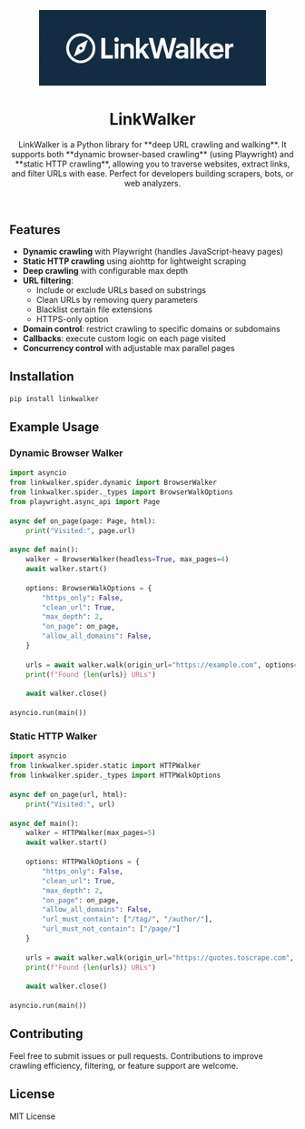 <p align="center">
  <img src="assets/banner.png" width="400" alt="LinkWalker">
</p>

<h1 align="center">
  <strong>LinkWalker</strong>
</h1>

<p align="center">LinkWalker is a Python library for **deep URL crawling and walking**. It supports both **dynamic browser-based crawling** (using Playwright) and **static HTTP crawling**, allowing you to traverse websites, extract links, and filter URLs with ease. Perfect for developers building scrapers, bots, or web analyzers.</p>

<br>

## Features

- **Dynamic crawling** with Playwright (handles JavaScript-heavy pages)
- **Static HTTP crawling** using aiohttp for lightweight scraping
- **Deep crawling** with configurable max depth
- **URL filtering**:
  - Include or exclude URLs based on substrings
  - Clean URLs by removing query parameters
  - Blacklist certain file extensions
  - HTTPS-only option
- **Domain control**: restrict crawling to specific domains or subdomains
- **Callbacks**: execute custom logic on each page visited
- **Concurrency control** with adjustable max parallel pages

## Installation

```bash
pip install linkwalker
```

## Example Usage

### Dynamic Browser Walker

```python
import asyncio
from linkwalker.spider.dynamic import BrowserWalker
from linkwalker.spider._types import BrowserWalkOptions
from playwright.async_api import Page

async def on_page(page: Page, html):
    print("Visited:", page.url)

async def main():
    walker = BrowserWalker(headless=True, max_pages=4)
    await walker.start()

    options: BrowserWalkOptions = {
        "https_only": False,
        "clean_url": True,
        "max_depth": 2,
        "on_page": on_page,
        "allow_all_domains": False,
    }

    urls = await walker.walk(origin_url="https://example.com", options=options)
    print(f"Found {len(urls)} URLs")

    await walker.close()

asyncio.run(main())
```

### Static HTTP Walker

```python
import asyncio
from linkwalker.spider.static import HTTPWalker
from linkwalker.spider._types import HTTPWalkOptions

async def on_page(url, html):
    print("Visited:", url)

async def main():
    walker = HTTPWalker(max_pages=5)
    await walker.start()

    options: HTTPWalkOptions = {
        "https_only": False,
        "clean_url": True,
        "max_depth": 2,
        "on_page": on_page,
        "allow_all_domains": False,
        "url_must_contain": ["/tag/", "/author/"],
        "url_must_not_contain": ["/page/"]
    }

    urls = await walker.walk(origin_url="https://quotes.toscrape.com", options=options)
    print(f"Found {len(urls)} URLs")

    await walker.close()

asyncio.run(main())
```

## Contributing

Feel free to submit issues or pull requests. Contributions to improve crawling efficiency, filtering, or feature support are welcome.

## License

MIT License
